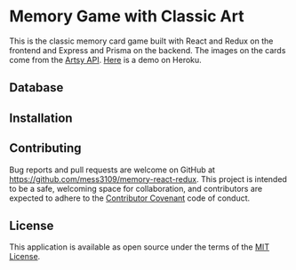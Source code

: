 # Memory Game with Classic Art
This is the classic memory card game built with React and Redux on the frontend and Express and Prisma on the backend.  The images on the cards come from the [Artsy API](https://developers.artsy.net).  [Here](https://memory-react-redux-artsy.herokuapp.com/) is a demo on Heroku.

## Database



## Installation




## Contributing
Bug reports and pull requests are welcome on GitHub at https://github.com/mess3109/memory-react-redux. This project is intended to be a safe, welcoming space for collaboration, and contributors are expected to adhere to the [Contributor Covenant](http://contributor-covenant.org)
code of conduct.

## License
This application is available as open source under the terms of the [MIT License](http://opensource.org/licenses/MIT).
